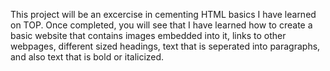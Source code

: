 This project will be an excercise in cementing HTML basics I have learned on TOP. Once completed, you will see that I have learned how to create a basic website that contains images embedded into it, links to other webpages, different sized headings, text that is seperated into paragraphs, and also text that is bold or italicized.